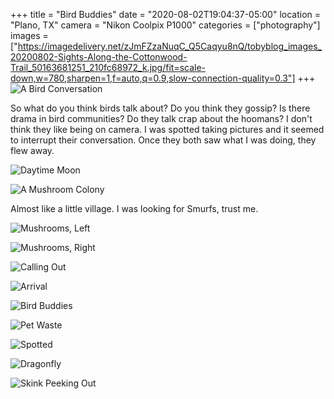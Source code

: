 +++
title = "Bird Buddies"
date = "2020-08-02T19:04:37-05:00"
location = "Plano, TX"
camera = "Nikon Coolpix P1000"
categories = ["photography"]
images = ["https://imagedelivery.net/zJmFZzaNuqC_Q5Caqyu8nQ/tobyblog_images_20200802-Sights-Along-the-Cottonwood-Trail_50163681251_210fc68972_k.jpg/fit=scale-down,w=780,sharpen=1,f=auto,q=0.9,slow-connection-quality=0.3"]
+++
![A Bird Conversation](https://imagedelivery.net/zJmFZzaNuqC_Q5Caqyu8nQ/tobyblog_images_20200802-Sights-Along-the-Cottonwood-Trail_50163681251_210fc68972_k.jpg/fit=scale-down,w=780,sharpen=1,f=auto,q=0.9,slow-connection-quality=0.3)
<!--more-->
So what do you think birds talk about? Do you think they gossip? Is there drama in bird communities? Do they talk crap about the hoomans? I don't think they like being on camera. I was spotted taking pictures and it seemed to interrupt their conversation. Once they both saw what I was doing, they flew away.

![Daytime Moon](https://imagedelivery.net/zJmFZzaNuqC_Q5Caqyu8nQ/tobyblog_images_20200802-Sights-Along-the-Cottonwood-Trail_50163678506_0651e8f263_k.jpg/fit=scale-down,w=780,sharpen=1,f=auto,q=0.9,slow-connection-quality=0.3)

![A Mushroom Colony](https://imagedelivery.net/zJmFZzaNuqC_Q5Caqyu8nQ/tobyblog_images_20200802-Sights-Along-the-Cottonwood-Trail_50163679861_a4a84ddaa5_k.jpg/fit=scale-down,w=780,sharpen=1,f=auto,q=0.9,slow-connection-quality=0.3)

Almost like a little village. I was looking for Smurfs, trust me.

![Mushrooms, Left](https://imagedelivery.net/zJmFZzaNuqC_Q5Caqyu8nQ/tobyblog_images_20200802-Sights-Along-the-Cottonwood-Trail_50163144713_78d188e8a4_k.jpg/fit=scale-down,w=780,sharpen=1,f=auto,q=0.9,slow-connection-quality=0.3)

![Mushrooms, Right](https://imagedelivery.net/zJmFZzaNuqC_Q5Caqyu8nQ/tobyblog_images_20200802-Sights-Along-the-Cottonwood-Trail_50163143823_73d863c73a_k.jpg/fit=scale-down,w=780,sharpen=1,f=auto,q=0.9,slow-connection-quality=0.3)

![Calling Out](https://imagedelivery.net/zJmFZzaNuqC_Q5Caqyu8nQ/tobyblog_images_20200802-Sights-Along-the-Cottonwood-Trail_50163931467_dbb10097ff_k.jpg/fit=scale-down,w=780,sharpen=1,f=auto,q=0.9,slow-connection-quality=0.3)

![Arrival](https://imagedelivery.net/zJmFZzaNuqC_Q5Caqyu8nQ/tobyblog_images_20200802-Sights-Along-the-Cottonwood-Trail_50163682936_c1093210e0_k.jpg/fit=scale-down,w=780,sharpen=1,f=auto,q=0.9,slow-connection-quality=0.3)

![Bird Buddies](https://imagedelivery.net/zJmFZzaNuqC_Q5Caqyu8nQ/tobyblog_images_20200802-Sights-Along-the-Cottonwood-Trail_50163681781_70a48c0784_k.jpg/fit=scale-down,w=780,sharpen=1,f=auto,q=0.9,slow-connection-quality=0.3)

![Pet Waste](https://imagedelivery.net/zJmFZzaNuqC_Q5Caqyu8nQ/tobyblog_images_20200802-Sights-Along-the-Cottonwood-Trail_50163680461_7de11d239e_k.jpg/fit=scale-down,w=780,sharpen=1,f=auto,q=0.9,slow-connection-quality=0.3)

![Spotted](https://imagedelivery.net/zJmFZzaNuqC_Q5Caqyu8nQ/tobyblog_images_20200802-Sights-Along-the-Cottonwood-Trail_50163930897_06274f843e_k.jpg/fit=scale-down,w=780,sharpen=1,f=auto,q=0.9,slow-connection-quality=0.3)

![Dragonfly](https://imagedelivery.net/zJmFZzaNuqC_Q5Caqyu8nQ/tobyblog_images_20200802-Sights-Along-the-Cottonwood-Trail_50163930652_2d5fdd90cb_k.jpg/fit=scale-down,w=780,sharpen=1,f=auto,q=0.9,slow-connection-quality=0.3)

![Skink Peeking Out](https://imagedelivery.net/zJmFZzaNuqC_Q5Caqyu8nQ/tobyblog_images_20200802-Sights-Along-the-Cottonwood-Trail_50163140303_717b597d82_k.jpg/fit=scale-down,w=780,sharpen=1,f=auto,q=0.9,slow-connection-quality=0.3)
